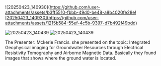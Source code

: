 ![20250423_140930](https://github.com/user-attachments/assets/b3ff5510-fbbb-49d0-be48-a8b4020fe28e![20250423_140930](https://github.com/user-attachments/assets/1215b584-55ef-4c5b-9397-d7b492f49bdd)

![20250423_140439](https://github.com/user-attachments/assets/d1dc1130-bc25-4cf0-b564-5dbeaa38363c)  ![20250423_140439](https://github.com/user-attachments/assets/e8d396f3-873a-4d2c-91bd-43602651c492)

The Presenter: Mckerie Francis. she presented on the topic: Integrated Geophysical imaging for Groundwater Resources through Electrical Resistivity Tomography and Airborne Magnetic Data. Basically they found images that shows where the ground water is located. 
